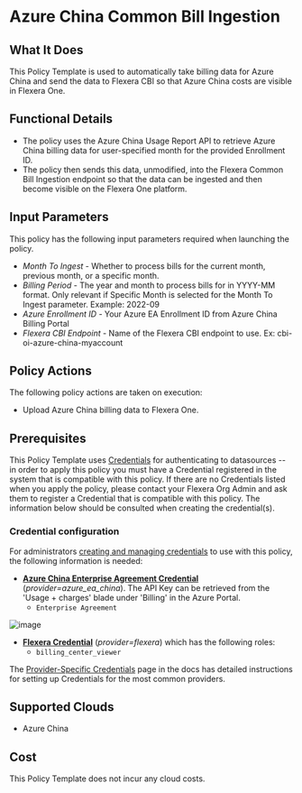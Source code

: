 # Azure China Common Bill Ingestion

## What It Does

This Policy Template is used to automatically take billing data for Azure China and send the data to Flexera CBI so that Azure China costs are visible in Flexera One.

## Functional Details

- The policy uses the Azure China Usage Report API to retrieve Azure China billing data for user-specified month for the provided Enrollment ID.
- The policy then sends this data, unmodified, into the Flexera Common Bill Ingestion endpoint so that the data can be ingested and then become visible on the Flexera One platform.

## Input Parameters

This policy has the following input parameters required when launching the policy.

- *Month To Ingest* - Whether to process bills for the current month, previous month, or a specific month.
- *Billing Period* - The year and month to process bills for in YYYY-MM format. Only relevant if Specific Month is selected for the Month To Ingest parameter. Example: 2022-09
- *Azure Enrollment ID* - Your Azure EA Enrollment ID from Azure China Billing Portal
- *Flexera CBI Endpoint* - Name of the Flexera CBI endpoint to use. Ex: cbi-oi-azure-china-myaccount

## Policy Actions

The following policy actions are taken on execution:

- Upload Azure China billing data to Flexera One.

## Prerequisites

This Policy Template uses [Credentials](https://docs.flexera.com/flexera/EN/Automation/ManagingCredentialsExternal.htm) for authenticating to datasources -- in order to apply this policy you must have a Credential registered in the system that is compatible with this policy. If there are no Credentials listed when you apply the policy, please contact your Flexera Org Admin and ask them to register a Credential that is compatible with this policy. The information below should be consulted when creating the credential(s).

### Credential configuration

For administrators [creating and managing credentials](https://docs.flexera.com/flexera/EN/Automation/ManagingCredentialsExternal.htm) to use with this policy, the following information is needed:

- [**Azure China Enterprise Agreement Credential**](https://docs.flexera.com/flexera/EN/Automation/ProviderCredentials.htm#automationadmin_109256743_1124668) (*provider=azure_ea_china*). The API Key can be retrieved from the 'Usage + charges' blade under 'Billing' in the Azure Portal.
  - `Enterprise Agreement`

![image](https://user-images.githubusercontent.com/92175447/203563225-e816dd01-de3c-4f2e-ac46-65d284ec9a3e.png)

- [**Flexera Credential**](https://docs.flexera.com/flexera/EN/Automation/ProviderCredentials.htm) (*provider=flexera*) which has the following roles:
  - `billing_center_viewer`

The [Provider-Specific Credentials](https://docs.flexera.com/flexera/EN/Automation/ProviderCredentials.htm) page in the docs has detailed instructions for setting up Credentials for the most common providers.

## Supported Clouds

- Azure China

## Cost

This Policy Template does not incur any cloud costs.
